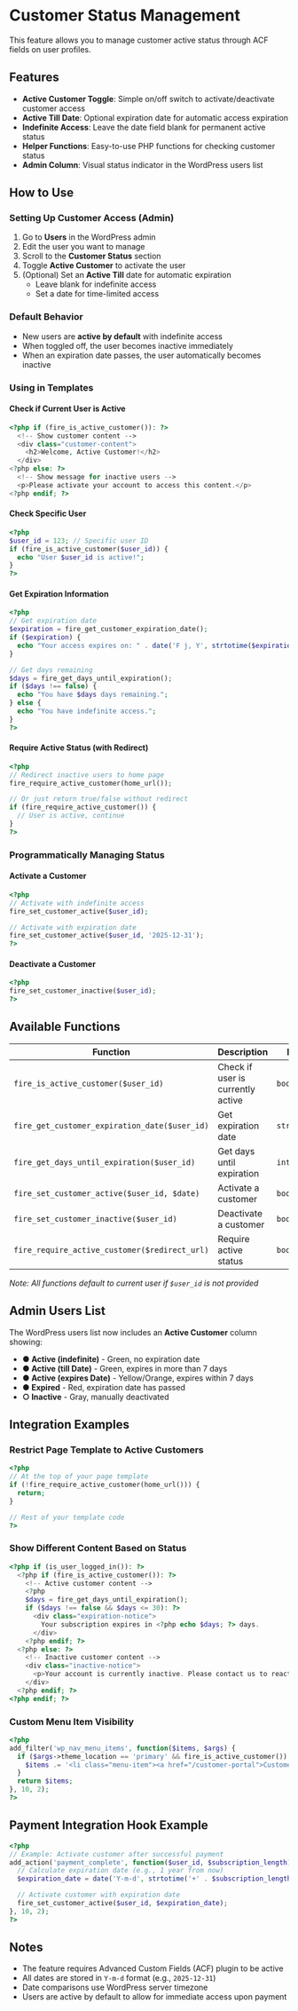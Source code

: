 # Customer Status Management

This feature allows you to manage customer active status through ACF fields on user profiles.

## Features

- **Active Customer Toggle**: Simple on/off switch to activate/deactivate customer access
- **Active Till Date**: Optional expiration date for automatic access expiration
- **Indefinite Access**: Leave the date field blank for permanent active status
- **Helper Functions**: Easy-to-use PHP functions for checking customer status
- **Admin Column**: Visual status indicator in the WordPress users list

## How to Use

### Setting Up Customer Access (Admin)

1. Go to **Users** in the WordPress admin
2. Edit the user you want to manage
3. Scroll to the **Customer Status** section
4. Toggle **Active Customer** to activate the user
5. (Optional) Set an **Active Till** date for automatic expiration
   - Leave blank for indefinite access
   - Set a date for time-limited access

### Default Behavior

- New users are **active by default** with indefinite access
- When toggled off, the user becomes inactive immediately
- When an expiration date passes, the user automatically becomes inactive

### Using in Templates

#### Check if Current User is Active

```php
<?php if (fire_is_active_customer()): ?>
  <!-- Show customer content -->
  <div class="customer-content">
    <h2>Welcome, Active Customer!</h2>
  </div>
<?php else: ?>
  <!-- Show message for inactive users -->
  <p>Please activate your account to access this content.</p>
<?php endif; ?>
```

#### Check Specific User

```php
<?php
$user_id = 123; // Specific user ID
if (fire_is_active_customer($user_id)) {
  echo "User $user_id is active!";
}
?>
```

#### Get Expiration Information

```php
<?php
// Get expiration date
$expiration = fire_get_customer_expiration_date();
if ($expiration) {
  echo "Your access expires on: " . date('F j, Y', strtotime($expiration));
}

// Get days remaining
$days = fire_get_days_until_expiration();
if ($days !== false) {
  echo "You have $days days remaining.";
} else {
  echo "You have indefinite access.";
}
?>
```

#### Require Active Status (with Redirect)

```php
<?php
// Redirect inactive users to home page
fire_require_active_customer(home_url());

// Or just return true/false without redirect
if (fire_require_active_customer()) {
  // User is active, continue
}
?>
```

### Programmatically Managing Status

#### Activate a Customer

```php
<?php
// Activate with indefinite access
fire_set_customer_active($user_id);

// Activate with expiration date
fire_set_customer_active($user_id, '2025-12-31');
?>
```

#### Deactivate a Customer

```php
<?php
fire_set_customer_inactive($user_id);
?>
```

## Available Functions

| Function                                      | Description                       | Returns         |
| --------------------------------------------- | --------------------------------- | --------------- |
| `fire_is_active_customer($user_id)`           | Check if user is currently active | `bool`          |
| `fire_get_customer_expiration_date($user_id)` | Get expiration date               | `string\|false` |
| `fire_get_days_until_expiration($user_id)`    | Get days until expiration         | `int\|false`    |
| `fire_set_customer_active($user_id, $date)`   | Activate a customer               | `bool`          |
| `fire_set_customer_inactive($user_id)`        | Deactivate a customer             | `bool`          |
| `fire_require_active_customer($redirect_url)` | Require active status             | `bool`          |

_Note: All functions default to current user if `$user_id` is not provided_

## Admin Users List

The WordPress users list now includes an **Active Customer** column showing:

- **● Active (indefinite)** - Green, no expiration date
- **● Active (till Date)** - Green, expires in more than 7 days
- **● Active (expires Date)** - Yellow/Orange, expires within 7 days
- **● Expired** - Red, expiration date has passed
- **○ Inactive** - Gray, manually deactivated

## Integration Examples

### Restrict Page Template to Active Customers

```php
<?php
// At the top of your page template
if (!fire_require_active_customer(home_url())) {
  return;
}

// Rest of your template code
?>
```

### Show Different Content Based on Status

```php
<?php if (is_user_logged_in()): ?>
  <?php if (fire_is_active_customer()): ?>
    <!-- Active customer content -->
    <?php
    $days = fire_get_days_until_expiration();
    if ($days !== false && $days <= 30): ?>
      <div class="expiration-notice">
        Your subscription expires in <?php echo $days; ?> days.
      </div>
    <?php endif; ?>
  <?php else: ?>
    <!-- Inactive customer content -->
    <div class="inactive-notice">
      <p>Your account is currently inactive. Please contact us to reactivate.</p>
    </div>
  <?php endif; ?>
<?php endif; ?>
```

### Custom Menu Item Visibility

```php
<?php
add_filter('wp_nav_menu_items', function($items, $args) {
  if ($args->theme_location == 'primary' && fire_is_active_customer()) {
    $items .= '<li class="menu-item"><a href="/customer-portal">Customer Portal</a></li>';
  }
  return $items;
}, 10, 2);
?>
```

## Payment Integration Hook Example

```php
<?php
// Example: Activate customer after successful payment
add_action('payment_complete', function($user_id, $subscription_length) {
  // Calculate expiration date (e.g., 1 year from now)
  $expiration_date = date('Y-m-d', strtotime('+' . $subscription_length . ' months'));

  // Activate customer with expiration date
  fire_set_customer_active($user_id, $expiration_date);
}, 10, 2);
?>
```

## Notes

- The feature requires Advanced Custom Fields (ACF) plugin to be active
- All dates are stored in `Y-m-d` format (e.g., `2025-12-31`)
- Date comparisons use WordPress server timezone
- Users are active by default to allow for immediate access upon payment
